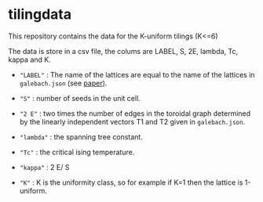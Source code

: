 # tilingdata

This repository contains the  data for the K-uniform tilings (K<=6)

The data is store in a csv file, the colums are LABEL, S, 2E, lambda, Tc, kappa and K.
- `"LABEL"` : The name of the lattices are equal to the name of the lattices in `galebach.json` (see [paper](https://chequesoto.info/tilings.html)).  

- `"S"` : number of seeds in the unit cell.


- `"2 E"` : two times the number of edges in the toroidal graph determined by the  linearly independent vectors T1 and T2 given in  `galebach.json`.

- `"lambda"` : the spanning tree constant.
- `"Tc"` : the critical ising temperature.
- `"kappa"` : 2 E/ S
- `"K"` : K is the uniformity class, so for example if K=1 then the lattice is 1-uniform.



